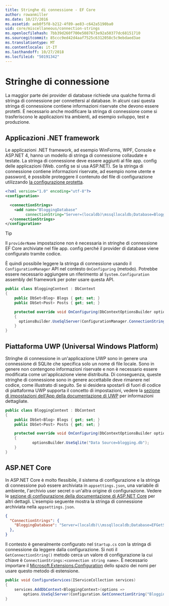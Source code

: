 ```yaml
---
title: Stringhe di connessione - EF Core
author: rowanmiller
ms.date: 10/27/2016
ms.assetid: aeb0f5f8-b212-4f89-ae83-c642a5190ba0
uid: core/miscellaneous/connection-strings
ms.openlocfilehash: 7bb39d260f700e5087673e92a50377dc68151710
ms.sourcegitcommit: 85ccc9ed42d4aaf7525c6312058c5c9ebdaed3ae
ms.translationtype: MT
ms.contentlocale: it-IT
ms.lasthandoff: 10/27/2018
ms.locfileid: "50191342"
---
```

# <a name="connection-strings"></a>Stringhe di connessione

La maggior parte dei provider di database richiede una qualche forma di stringa di connessione per connettersi al database. In alcuni casi questa stringa di connessione contiene informazioni riservate che devono essere protetti. È necessario anche modificare la stringa di connessione come si trasferiscono le applicazioni tra ambienti, ad esempio sviluppo, test e produzione.

## <a name="net-framework-applications"></a>Applicazioni .NET framework

Le applicazioni .NET framework, ad esempio WinForms, WPF, Console e ASP.NET 4, hanno un modello di stringa di connessione collaudate e testate. La stringa di connessione deve essere aggiunti al file app. config delle applicazioni (Web. config se si usa ASP.NET). Se la stringa di connessione contiene informazioni riservate, ad esempio nome utente e password, è possibile proteggere il contenuto del file di configurazione utilizzando [la configurazione protetta](https://docs.microsoft.com/dotnet/framework/data/adonet/connection-strings-and-configuration-files#encrypting-configuration-file-sections-using-protected-configuration).

``` xml
<?xml version="1.0" encoding="utf-8"?>
<configuration>

  <connectionStrings>
    <add name="BloggingDatabase"
         connectionString="Server=(localdb)\mssqllocaldb;Database=Blogging;Trusted_Connection=True;" />
  </connectionStrings>
</configuration>
```

> [!TIP]  
> Il `providerName` impostazione non è necessaria in stringhe di connessione EF Core archiviate nel file app. config perché il provider di database viene configurato tramite codice.

È quindi possibile leggere la stringa di connessione usando il `ConfigurationManager` API nel contesto `OnConfiguring` (metodo). Potrebbe essere necessario aggiungere un riferimento al `System.Configuration` assembly del framework per poter usare questa API.

``` csharp
public class BloggingContext : DbContext
{
    public DbSet<Blog> Blogs { get; set; }
    public DbSet<Post> Posts { get; set; }

    protected override void OnConfiguring(DbContextOptionsBuilder optionsBuilder)
    {
      optionsBuilder.UseSqlServer(ConfigurationManager.ConnectionStrings["BloggingDatabase"].ConnectionString);
    }
}
```

## <a name="universal-windows-platform-uwp"></a>Piattaforma UWP (Universal Windows Platform)

Stringhe di connessione in un'applicazione UWP sono in genere una connessione di SQLite che specifica solo un nome di file locale. Sono in genere non contengono informazioni riservate e non è necessario essere modificata come un'applicazione viene distribuita. Di conseguenza, queste stringhe di connessione sono in genere accettabile deve rimanere nel codice, come illustrato di seguito. Se si desidera spostarli di fuori di codice di piattaforma UWP supporta il concetto di impostazioni, vedere la [sezione di impostazioni dell'App della documentazione di UWP](https://docs.microsoft.com/windows/uwp/app-settings/store-and-retrieve-app-data) per informazioni dettagliate.

``` csharp
public class BloggingContext : DbContext
{
    public DbSet<Blog> Blogs { get; set; }
    public DbSet<Post> Posts { get; set; }

    protected override void OnConfiguring(DbContextOptionsBuilder optionsBuilder)
    {
            optionsBuilder.UseSqlite("Data Source=blogging.db");
    }
}
```

## <a name="aspnet-core"></a>ASP.NET Core

In ASP.NET Core è molto flessibile, il sistema di configurazione e la stringa di connessione può essere archiviata in `appsettings.json`, una variabile di ambiente, l'archivio user secret o un'altra origine di configurazione. Vedere le [sezione di configurazione della documentazione di ASP.NET Core](https://docs.asp.net/en/latest/fundamentals/configuration.html) per altri dettagli. L'esempio seguente mostra la stringa di connessione archiviata nella `appsettings.json`.

``` json
{
  "ConnectionStrings": {
    "BloggingDatabase": "Server=(localdb)\\mssqllocaldb;Database=EFGetStarted.ConsoleApp.NewDb;Trusted_Connection=True;"
  },
}
```

Il contesto è generalmente configurato nel `Startup.cs` con la stringa di connessione da leggere dalla configurazione. Si noti il `GetConnectionString()` metodo cerca un valore di configurazione la cui chiave è `ConnectionStrings:<connection string name>`. È necessario importare il [Microsoft.Extensions.Configuration](https://docs.microsoft.com/dotnet/api/microsoft.extensions.configuration) dello spazio dei nomi per usare questo metodo di estensione.

``` csharp
public void ConfigureServices(IServiceCollection services)
{
    services.AddDbContext<BloggingContext>(options =>
        options.UseSqlServer(Configuration.GetConnectionString("BloggingDatabase")));
}
```
